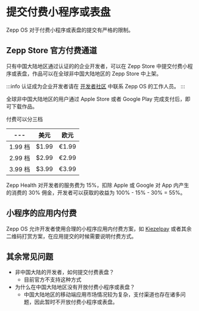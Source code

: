 # 提交付费小程序或表盘

Zepp OS 对于付费小程序或表盘的提交有严格的限制。

## Zepp Store 官方付费通道

只有中国大陆地区通过认证的的企业开发者，可以在 Zepp Store 中提交付费小程序或表盘，作品可以在全球非中国大陆地区的 Zepp Store 中上架。

:::info
认证成为企业开发者请在 [开发者社区](../community.md) 中联系 Zepp OS 的工作人员。
:::

全球非中国大陆地区的用户通过 Apple Store 或者 Google Play 完成支付后，即可下载作品。

付费可以分三档

| ---     | 美元  | 欧元  |
| ------- | ----- | ----- |
| 1.99 档 | $1.99 | €1.99 |
| 2.99 档 | $2.99 | €2.99 |
| 3.99 档 | $3.99 | €3.99 |

Zepp Health 对开发者的服务费为 15%，扣除 Apple 或 Google 对 App 内产生的消费的 30% 佣金，开发者可以获取的收益为 100% - 15% - 30% = 55%。

## 小程序的应用内付费

Zepp OS 允许开发者使用合理的小程序应用内付费方案，如 [Kiezelpay](https://kiezelpay.com/) 或者其余二维码打赏方案，在应用提交的时候需要说明付费方式。

## 其余常见问题

- 非中国大陆的开发者，如何提交付费表盘？
  - 目前官方不支持这种方式
- 为什么在中国大陆地区没有开放付费小程序或表盘？
  - 中国大陆地区的移动端应用市场情况较为复杂，支付渠道也存在诸多问题，因此暂时不开放付费小程序或表盘。
